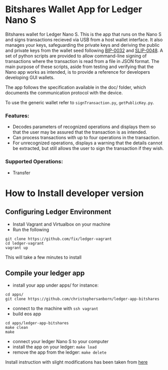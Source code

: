 # Bitshares Wallet App for Ledger Nano S

Bitshares wallet for Ledger Nano S.  This is the app that runs on the Nano S and signs transactions recieved via USB from a host wallet interface.  It also manages your keys, safeguarding the private keys and deriving the public and private keys from the wallet seed following [BIP-0032](https://github.com/bitcoin/bips/blob/master/bip-0032.mediawiki) and [SLIP-0048](https://github.com/satoshilabs/slips/blob/master/slip-0048.md).  A set of python scripts are provided to allow command-line signing of transactions where the transaction is read from a file in JSON format.  The main purpose of these scripts, aside from testing and verifying that the Nano app works as intended, is to provide a reference for developers developing GUI wallets.

The app follows the specification available in the doc/ folder, which documents the communication protocol with the device.

To use the generic wallet refer to `signTransaction.py`, `getPublicKey.py`.

### Features:

* Decodes parameters of recognized operations and displays them so that the user may be assured that the transaction is as intended.
* Can process transactions with up to four operations in the transaction.
* For unrecognized operations, displays a warning that the details cannot be extracted, but still allows the user to sign the transaction if they wish.

### Supported Operations:

* Transfer

# How to Install developer version
## Configuring Ledger Environment

* Install Vagrant and Virtualbox on your machine
* Run the following

```
git clone https://github.com/fix/ledger-vagrant
cd ledger-vagrant
vagrant up
```

This will take a few minutes to install

## Compile your ledger app

* install your app under apps/ for instance:
```
cd apps/
git clone https://github.com/christophersanborn/ledger-app-bitshares

```
* connect to the machine with `ssh vagrant`
* build eos app

```
cd apps/ledger-app-bitshares
make clean
make
```

* connect your ledger Nano S to your computer
* install the app on your ledger: `make load`
* remove the app from the ledger: `make delete`

Install instruction with slight modifications has been taken from [here](https://github.com/fix/ledger-vagrant)
